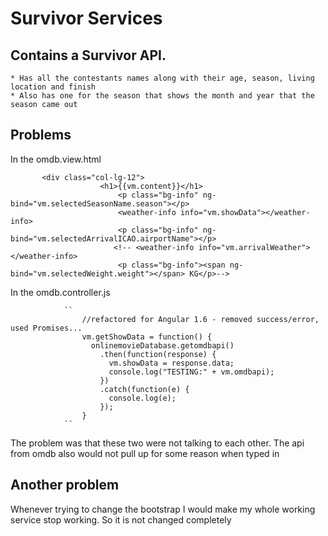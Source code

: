 # Survivor Services

## Contains a Survivor API.
    * Has all the contestants names along with their age, season, living location and finish
    * Also has one for the season that shows the month and year that the season came out
    
## Problems
In the omdb.view.html

```    
       <div class="col-lg-12">
                    <h1>{{vm.content}}</h1>
                        <p class="bg-info" ng-bind="vm.selectedSeasonName.season"></p>
                        <weather-info info="vm.showData"></weather-info>
                        <p class="bg-info" ng-bind="vm.selectedArrivalICAO.airportName"></p>
                       <!-- <weather-info info="vm.arrivalWeather"></weather-info>                        
                        <p class="bg-info"><span ng-bind="vm.selectedWeight.weight"></span> KG</p>-->
```         
  
In the omdb.controller.js

                ``
                    //refactored for Angular 1.6 - removed success/error, used Promises...
                    vm.getShowData = function() {
                      onlinemovieDatabase.getomdbapi()
                        .then(function(response) {
                          vm.showData = response.data;
                          console.log("TESTING:" + vm.omdbapi);
                        })
                        .catch(function(e) {
                          console.log(e);
                        });
                    }
                ``
The problem was that these two were not talking to each other. 
The api from omdb also would not pull up for some reason when typed in
                
## Another problem
Whenever trying to change the bootstrap I would make my whole working service stop working. So it is not changed completely